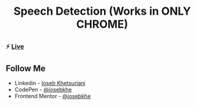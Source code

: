 ##

<h1 align="center"> Speech Detection (Works in ONLY CHROME) </h1>

##

### ⚡ [Live](https://iosebkhe.github.io/Javascript30/20%20-%20Speech%20Detection/index.html)

## Follow Me

- Linkedin - [Ioseb Khetsuriani](https://www.linkedin.com/in/ioseb-khetsuriani-1831801b5/)
- CodePen - [@iosebkhe](https://codepen.io/iosebkhe)
- Frontend Mentor - [@iosebkhe](https://www.frontendmentor.io/profile/iosebkhe)
